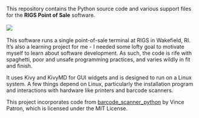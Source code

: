 This repository contains the Python source code and various support files for the **RIGS Point of Sale** software.
<br><br>
<img src="https://github.com/Elias0419/rigs_pos/assets/108772953/5048521c-06b2-4ab6-b2c9-016a41d7afa9">
<br><br>
This software runs a single point-of-sale terminal at RIGS in Wakefield, RI. It’s also a learning project for me - I needed some lofty goal to motivate myself to learn about software development. As such, the code is rife with spaghetti, poor and unsafe programming practices, and varies wildly in fit and finish.

It uses Kivy and KivyMD for GUI widgets and is designed to run on a Linux system. A few things depend on Linux, particularly the installation program and interactions with hardware like printers and barcode scanners.

This project incorporates code from [barcode_scanner_python](https://github.com/vpatron/barcode_scanner_python) by Vince Patron, which is licensed under the MIT License.
